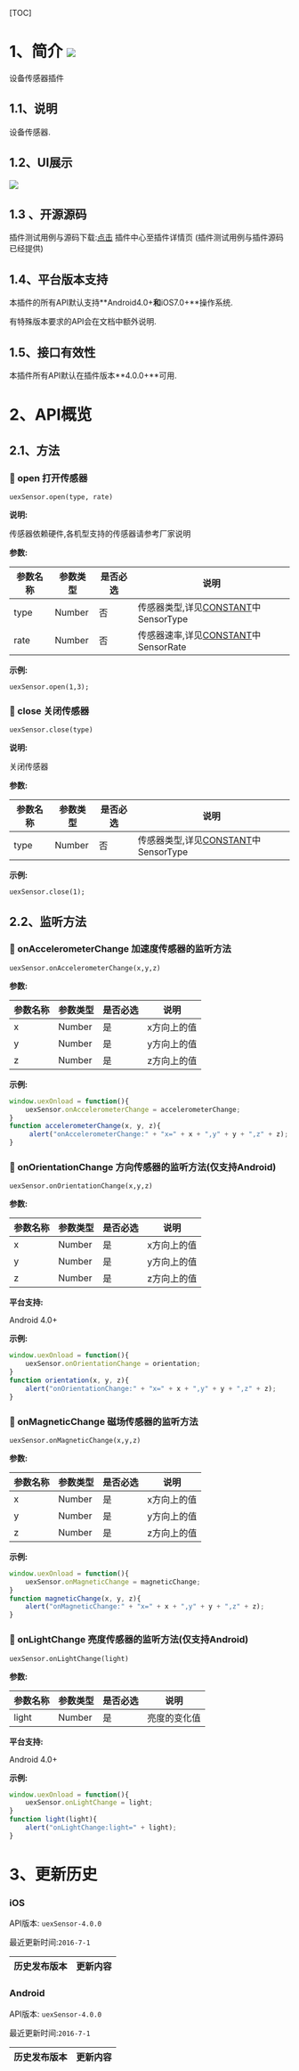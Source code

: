 [TOC]
# 1、简介 [![](http://appcan-download.oss-cn-beijing.aliyuncs.com/%E5%85%AC%E6%B5%8B%2Fgf.png)]()
设备传感器插件
## 1.1、说明
设备传感器.
## 1.2、UI展示
 ![](http://newdocx.appcan.cn/docximg/124447l2015i6u16n.png)
## 1.3 、开源源码
插件测试用例与源码下载:[点击](http://plugin.appcan.cn/details.html?id=185_index) 插件中心至插件详情页 (插件测试用例与插件源码已经提供)
## 1.4、平台版本支持

本插件的所有API默认支持**Android4.0+**和**iOS7.0+**操作系统.

有特殊版本要求的API会在文档中额外说明.

## 1.5、接口有效性

本插件所有API默认在插件版本**4.0.0+**可用.
# 2、API概览

## 2.1、方法

### 🍭 open 打开传感器

`uexSensor.open(type, rate)`

**说明:**

传感器依赖硬件,各机型支持的传感器请参考厂家说明

**参数:**

| 参数名称 | 参数类型   | 是否必选 | 说明                                       |
| ---- | ------ | ---- | ---------------------------------------- |
| type | Number | 否    | 传感器类型,详见[CONSTANT](http://newdocx.appcan.cn/newdocx/docx?type=978_975#Sensor "CONSTANT")中SensorType |
| rate | Number | 否    | 传感器速率,详见[CONSTANT](http://newdocx.appcan.cn/newdocx/docx?type=978_975#Sensor "CONSTANT")中SensorRate |


**示例:**

```
uexSensor.open(1,3);
```

### 🍭 close 关闭传感器

`uexSensor.close(type)`

**说明:**

关闭传感器

**参数:**

| 参数名称 | 参数类型   | 是否必选 | 说明                                       |
| ---- | ------ | ---- | ---------------------------------------- |
| type | Number | 否    | 传感器类型,详见[CONSTANT](http://newdocx.appcan.cn/newdocx/docx?type=978_975#Sensor "CONSTANT")中SensorType |


**示例:**

```
uexSensor.close(1);
```

## 2.2、监听方法

### 🍭 onAccelerometerChange 加速度传感器的监听方法

`uexSensor.onAccelerometerChange(x,y,z)`


**参数:**

| 参数名称 | 参数类型   | 是否必选 | 说明     |
| ---- | ------ | ---- | ------ |
| x    | Number | 是    | x方向上的值 |
| y    | Number | 是    | y方向上的值 |
| z    | Number | 是    | z方向上的值 |



**示例:**

```javascript
window.uexOnload = function(){
	uexSensor.onAccelerometerChange = accelerometerChange;
}
function accelerometerChange(x, y, z){
     alert("onAccelerometerChange:" + "x=" + x + ",y" + y + ",z" + z);
}
```

### 🍭  onOrientationChange 方向传感器的监听方法(仅支持Android)

`uexSensor.onOrientationChange(x,y,z)`

**参数:**

| 参数名称 | 参数类型   | 是否必选 | 说明     |
| ---- | ------ | ---- | ------ |
| x    | Number | 是    | x方向上的值 |
| y    | Number | 是    | y方向上的值 |
| z    | Number | 是    | z方向上的值 |

**平台支持:**

Android 4.0+

**示例:**

```javascript
window.uexOnload = function(){
	uexSensor.onOrientationChange = orientation;
}
function orientation(x, y, z){
	alert("onOrientationChange:" + "x=" + x + ",y" + y + ",z" + z);
}
```

### 🍭 onMagneticChange 磁场传感器的监听方法

`uexSensor.onMagneticChange(x,y,z)`

**参数:**

| 参数名称 | 参数类型   | 是否必选 | 说明     |
| ---- | ------ | ---- | ------ |
| x    | Number | 是    | x方向上的值 |
| y    | Number | 是    | y方向上的值 |
| z    | Number | 是    | z方向上的值 |


**示例:**

```javascript
window.uexOnload = function(){
	uexSensor.onMagneticChange = magneticChange;
}
function magneticChange(x, y, z){
    alert("onMagneticChange:" + "x=" + x + ",y" + y + ",z" + z);
}
```

### 🍭 onLightChange 亮度传感器的监听方法(仅支持Android)

`uexSensor.onLightChange(light)`

**参数:**

| 参数名称  | 参数类型   | 是否必选 | 说明     |
| ----- | ------ | ---- | ------ |
| light | Number | 是    | 亮度的变化值 |

**平台支持:**

Android 4.0+

**示例:**

```javascript
window.uexOnload = function(){
	uexSensor.onLightChange = light;
}
function light(light){
    alert("onLightChange:light=" + light);
}
```

# 3、更新历史

### iOS

API版本: `uexSensor-4.0.0`

最近更新时间:`2016-7-1`

| 历史发布版本 | 更新内容 |
| ----- | ----- |

### Android

API版本: `uexSensor-4.0.0`

最近更新时间:`2016-7-1`

| 历史发布版本 | 更新内容 |
| ----- | ----- |

